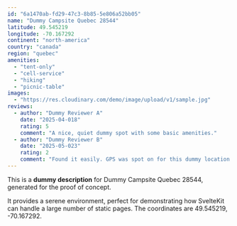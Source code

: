 ```yaml
---
id: "6a1470ab-fd29-47c3-8b85-5e806a52bb05"
name: "Dummy Campsite Quebec 28544"
latitude: 49.545219
longitude: -70.167292
continent: "north-america"
country: "canada"
region: "quebec"
amenities:
  - "tent-only"
  - "cell-service"
  - "hiking"
  - "picnic-table"
images:
  - "https://res.cloudinary.com/demo/image/upload/v1/sample.jpg"
reviews:
  - author: "Dummy Reviewer A"
    date: "2025-04-018"
    rating: 5
    comment: "A nice, quiet dummy spot with some basic amenities."
  - author: "Dummy Reviewer B"
    date: "2025-05-023"
    rating: 2
    comment: "Found it easily. GPS was spot on for this dummy location."
---
```


This is a **dummy description** for Dummy Campsite Quebec 28544, generated for the proof of concept.

It provides a serene environment, perfect for demonstrating how SvelteKit can handle a large number of static pages. The coordinates are 49.545219, -70.167292.
